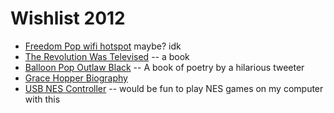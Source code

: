 # Wishlist 2012

* [Freedom Pop wifi hotspot](http://freedompop.com/) maybe? idk
* [The Revolution Was Televised](http://www.alansepinwall.com) -- a book
* [Balloon Pop Outlaw Black](http://www.spdbooks.org/Producte/9780985118228/balloon-pop-outlaw-black.aspx) -- A book of poetry by a hilarious tweeter
* [Grace Hopper Biography](http://www.amazon.com/Invention-Information-Lemelson-Studies-Innovation/dp/0262517264)
* [USB NES Controller](http://www.amazon.com/Classic-USB-NES-Controller-PC/dp/B002YVD3KM) -- would be fun to play NES games on my computer with this